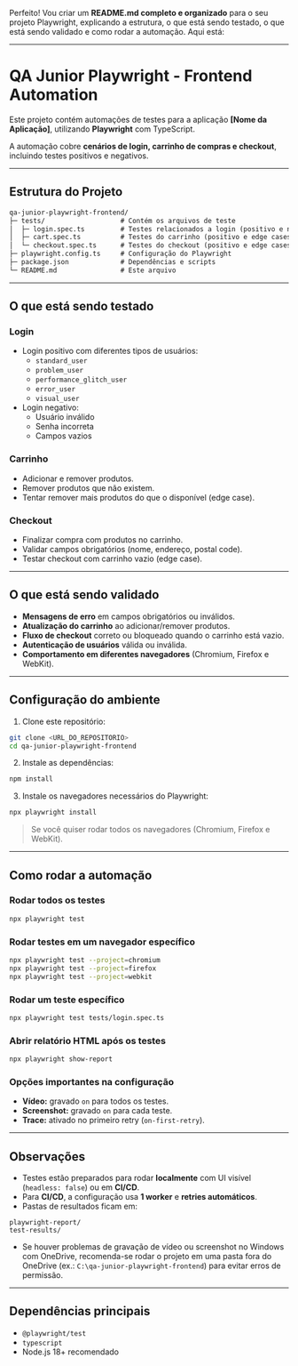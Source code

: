 Perfeito! Vou criar um **README.md completo e organizado** para o seu projeto Playwright, explicando a estrutura, o que está sendo testado, o que está sendo validado e como rodar a automação. Aqui está:

---


# QA Junior Playwright - Frontend Automation

Este projeto contém automações de testes para a aplicação **[Nome da Aplicação]**, utilizando **Playwright** com TypeScript.  

A automação cobre **cenários de login, carrinho de compras e checkout**, incluindo testes positivos e negativos.

---

## Estrutura do Projeto

```markdown
qa-junior-playwright-frontend/
├─ tests/                   # Contém os arquivos de teste
│  ├─ login.spec.ts         # Testes relacionados a login (positivo e negativo)
│  ├─ cart.spec.ts          # Testes do carrinho (positivo e edge cases)
│  └─ checkout.spec.ts      # Testes do checkout (positivo e edge cases)
├─ playwright.config.ts     # Configuração do Playwright
├─ package.json             # Dependências e scripts
└─ README.md                # Este arquivo
```

---

## O que está sendo testado

### **Login**
- Login positivo com diferentes tipos de usuários:
  - `standard_user`
  - `problem_user`
  - `performance_glitch_user`
  - `error_user`
  - `visual_user`
- Login negativo:
  - Usuário inválido
  - Senha incorreta
  - Campos vazios

### **Carrinho**
- Adicionar e remover produtos.
- Remover produtos que não existem.
- Tentar remover mais produtos do que o disponível (edge case).

### **Checkout**
- Finalizar compra com produtos no carrinho.
- Validar campos obrigatórios (nome, endereço, postal code).
- Testar checkout com carrinho vazio (edge case).

---

## O que está sendo validado

- **Mensagens de erro** em campos obrigatórios ou inválidos.
- **Atualização do carrinho** ao adicionar/remover produtos.
- **Fluxo de checkout** correto ou bloqueado quando o carrinho está vazio.
- **Autenticação de usuários** válida ou inválida.
- **Comportamento em diferentes navegadores** (Chromium, Firefox e WebKit).

---

## Configuração do ambiente

1. Clone este repositório:

```bash
git clone <URL_DO_REPOSITORIO>
cd qa-junior-playwright-frontend
````

2. Instale as dependências:

```bash
npm install
```

3. Instale os navegadores necessários do Playwright:

```bash
npx playwright install
```

> Se você quiser rodar todos os navegadores (Chromium, Firefox e WebKit).

---

## Como rodar a automação

### Rodar todos os testes

```bash
npx playwright test
```

### Rodar testes em um navegador específico

```bash
npx playwright test --project=chromium
npx playwright test --project=firefox
npx playwright test --project=webkit
```

### Rodar um teste específico

```bash
npx playwright test tests/login.spec.ts
```

### Abrir relatório HTML após os testes

```bash
npx playwright show-report
```

### Opções importantes na configuração

* **Vídeo:** gravado `on` para todos os testes.
* **Screenshot:** gravado `on` para cada teste.
* **Trace:** ativado no primeiro retry (`on-first-retry`).

---

## Observações

* Testes estão preparados para rodar **localmente** com UI visível (`headless: false`) ou em **CI/CD**.
* Para **CI/CD**, a configuração usa **1 worker** e **retries automáticos**.
* Pastas de resultados ficam em:

```
playwright-report/
test-results/
```

* Se houver problemas de gravação de vídeo ou screenshot no Windows com OneDrive, recomenda-se rodar o projeto em uma pasta fora do OneDrive (ex.: `C:\qa-junior-playwright-frontend`) para evitar erros de permissão.

---

## Dependências principais

* `@playwright/test`
* `typescript`
* Node.js 18+ recomendado

